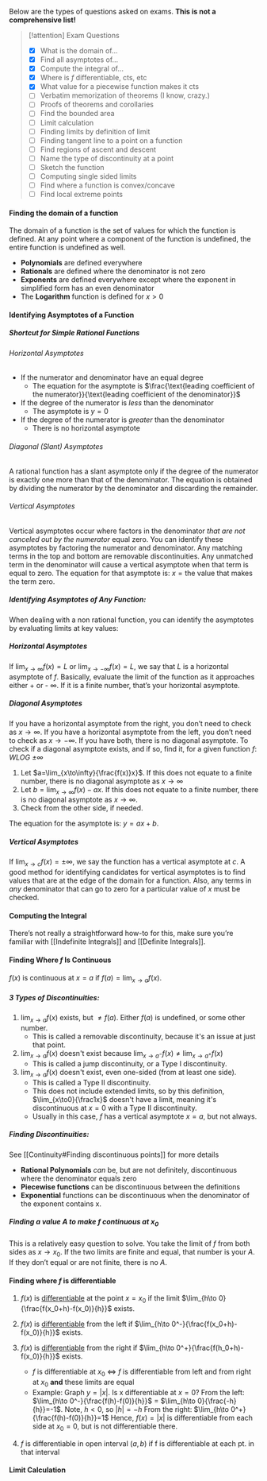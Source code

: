 Below are the types of questions asked on exams. **This is not a comprehensive list!**
> [!attention] Exam Questions
> - [x] What is the domain of…
> - [x] Find all asymptotes of…
> - [x] Compute the integral of…
> - [x] Where is $f$ differentiable, cts, etc
> - [x] What value for a piecewise function makes it cts
> - [ ] Verbatim memorization of theorems (I know, crazy.)
> - [ ] Proofs of theorems and corollaries
> - [ ] Find the bounded area
> - [ ] Limit calculation
> - [ ] Finding limits by definition of limit
> - [ ] Finding tangent line to a point on a function
> - [ ] Find regions of ascent and descent
> - [ ] Name the type of discontinuity at a point
> - [ ] Sketch the function
> - [ ] Computing single sided limits
> - [ ] Find where a function is convex/concave
> - [ ] Find local extreme points

#### Finding the domain of a function
The domain of a function is the set of values for which the function is defined.
At any point where a component of the function is undefined, the entire function is undefined as well.
- **Polynomials** are defined everywhere
- **Rationals** are defined where the denominator is not zero
- **Exponents** are defined everywhere except where the exponent in simplified form has an even denominator
- The **Logarithm** function is defined for $x>0$

#### Identifying Asymptotes of a Function
##### Shortcut for Simple Rational Functions
###### Horizontal Asymptotes
- If the numerator and denominator have an equal degree
	- The equation for the asymptote is $\frac{\text{leading coefficient of the numerator}}{\text{leading coefficient of the denominator}}$
- If the degree of the numerator is *less* than the denominator
	- The asymptote is $y=0$
- If the degree of the numerator is *greater* than the denominator
	- There is no horizontal asymptote
###### Diagonal (Slant) Asymptotes
A rational function has a slant asymptote only if the degree of the numerator is exactly one more than that of the denominator. The equation is obtained by dividing the numerator by the denominator and discarding the remainder.
###### Vertical Asymptotes
Vertical asymptotes occur where factors in the denominator *that are not canceled out by the numerator* equal zero. You can identify these asymptotes by factoring the numerator and denominator. Any matching terms in the top and bottom are removable discontinuities. Any unmatched term in the denominator will cause a vertical asymptote when that term is equal to zero. The equation for that asymptote is: $x=\text{the value that makes the term zero}$.

##### Identifying Asymptotes of Any Function:
When dealing with a non rational function, you can identify the asymptotes by evaluating limits at key values:
##### Horizontal Asymptotes
If $\lim_{x\to\infty}{f(x)}=L$ or $\lim_{x\to-\infty}{f(x)}=L$, we say that $L$ is a horizontal asymptote of $f$.
Basically, evaluate the limit of the function as it approaches either + or - ∞. If it is a finite number, that’s your horizontal asymptote.
##### Diagonal Asymptotes
If you have a horizontal asymptote from the right, you don’t need to check as $x\to\infty$.
If you have a horizontal asymptote from the left, you don’t need to check as $x\to-\infty$.
If you have both, there is no diagonal asymptote.
To check if a diagonal asymptote exists, and if so, find it, for a given function $f$:
*WLOG $\pm\infty$*
1. Let $a=\lim_{x\to\infty}{\frac{f(x)}x}$. If this does not equate to a finite number, there is no diagonal asymptote as $x\to\infty$
2. Let $b=\lim_{x\to\infty}{f(x)-ax}$. If this does not equate to a finite number, there is no diagonal asymptote as $x\to\infty$.
3. Check from the other side, if needed.

The equation for the asymptote is: $y=ax+b$.
##### Vertical Asymptotes
If $\lim_{x\to c}{f(x)}=\pm\infty$, we say the function has a vertical asymptote at $c$.
A good method for identifying candidates for vertical asymptotes is to find values that are at the edge of the domain for a function. Also, any terms in *any* denominator that can go to zero for a particular value of $x$ must be checked.

#### Computing the Integral
There’s not really a straightforward how-to for this, make sure you’re familiar with [[Indefinite Integrals]] and [[Definite Integrals]].
#### Finding Where $f$ Is Continuous
$f(x)\text{ is continuous at }x=a\text{ if }f(a)=\lim_{x\to a}{f(x)}$.
##### 3 Types of Discontinuities:
1) $\lim_{x\to a}{f(x)}$ exists, but $\not=f(a)$. Either $f(a)$ is undefined, or some other number.
	- This is called a removable discontinuity, because it's an issue at just that point.
2) $\lim_{x\to a}{f(x)}$ doesn't exist because $\lim_{x\to a^-}{f(x)} \not=\lim_{x\to a^+}{f(x)}$
	- This is called a jump discontinuity, or a Type I discontinuity.
3) $\lim_{x\to a}{f(x)}$ doesn't exist, even one-sided (from at least one side).
	- This is called a Type II discontinuity.
	- This does not include extended limits, so by this definition, $\lim_{x\to0}{\frac1x}$ doesn't have a limit, meaning it's discontinuous at $x=0$ with a Type II discontinuity.
	- Usually in this case, $f$ has a vertical asymptote $x=a$, but not always.
##### Finding Discontinuities:
See [[Continuity#Finding discontinuous points]] for more details
- **Rational Polynomials** *can* be, but are not definitely, discontinuous where the denominator equals zero
- **Piecewise functions** can be discontinuous between the definitions
- **Exponential** functions can be discontinuous when the denominator of the exponent contains x.
##### Finding a value $A$ to make $f$ continuous at $x_0$
This is a relatively easy question to solve. You take the limit of $f$ from both sides as $x\to x_0$. If the two limits are finite and equal, that number is your $A$. If they don’t equal or are not finite, there is no $A$.


#### Finding where $f$ is differentiable
1) $f(x)$ is <u>differentiable</u> at the point $x=x_0$ if the limit $\lim_{h\to 0}{\frac{f(x_0+h)-f(x_0)}{h}}$ exists.
2) $f(x)$ is <u>differentiable</u> from the left   if $\lim_{h\to 0^-}{\frac{f(x_0+h)-f(x_0)}{h}}$ exists.
3) $f(x)$ is <u>differentiable</u> from the right if $\lim_{h\to 0^+}{\frac{f(h_0+h)-f(x_0)}{h}}$ exists.
	- $f$ is differentiable at $x_0$ $\iff$ $f$ is differentiable from left and from right at $x_0$ **and** these limits are equal
	
	* Example: Graph $y=|x|$. Is x differentiable at $x=0$?
	  From the left: $\lim_{h\to 0^-}{\frac{f(h)-f(0)}{h}}$ = $\lim_{h\to 0}{\frac{-h}{h}}=-1$. Note, $h<0$, so $|h|=-h$
	  From the right: $\lim_{h\to 0^+}{\frac{f(h)-f(0)}{h}}=1$
	  Hence, $f(x)=|x|$ is differentiable from each side at $x_0=0$, but is not differentiable there.
4) $f$ is differentiable in open interval $(a,b)$ if f is differentiable at each pt. in that interval

#### Limit Calculation